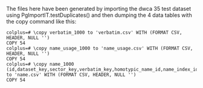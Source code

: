 The files here have been generated by importing the dwca 35 test dataset using PgImportIT.testDuplicates()
and then dumping the 4 data tables with the copy command like this:

```
colplus=# \copy verbatim_1000 to 'verbatim.csv' WITH (FORMAT CSV, HEADER, NULL '')
COPY 54
colplus=# \copy name_usage_1000 to 'name_usage.csv' WITH (FORMAT CSV, HEADER, NULL '')
COPY 54
colplus=# \copy name_1000 (id,dataset_key,sector_key,verbatim_key,homotypic_name_id,name_index_id,scientific_name,authorship,rank,uninomial,genus,infrageneric_epithet,specific_epithet,infraspecific_epithet,cultivar_epithet,strain,candidatus,notho,basionym_authors,basionym_ex_authors,basionym_year,combination_authors,combination_ex_authors,combination_year,sanctioning_author,published_in_id,published_in_page,code,nom_status,origin,type,webpage,fossil,remarks,created,created_by,modified,modified_by) to 'name.csv' WITH (FORMAT CSV, HEADER, NULL '')
COPY 54
```